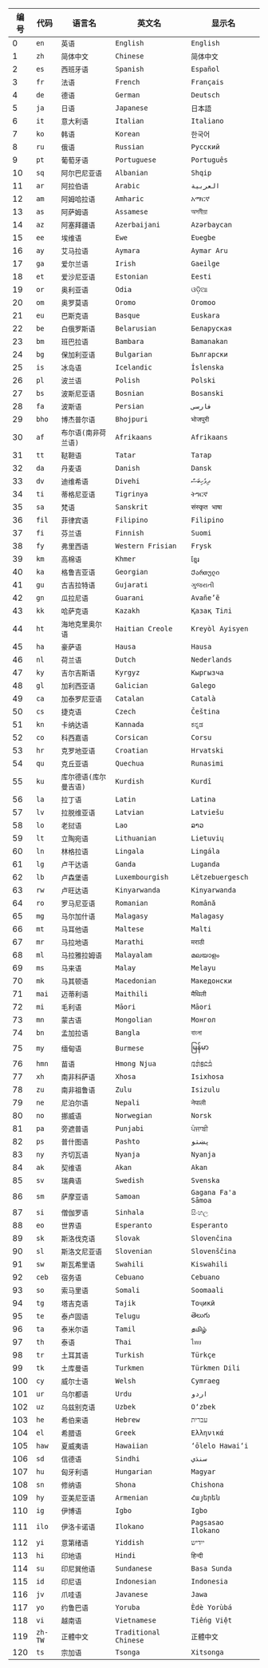[‼️]: ✏️README.mdt


| 编号 | 代码 | 语言名 | 英文名 | 显示名 |
| - | - | - | - | - |
| 0 | `en` | `英语` | `English` | `English` |
| 1 | `zh` | `简体中文` | `Chinese` | `简体中文` |
| 2 | `es` | `西班牙语` | `Spanish` | `Español` |
| 3 | `fr` | `法语` | `French` | `Français` |
| 4 | `de` | `德语` | `German` | `Deutsch` |
| 5 | `ja` | `日语` | `Japanese` | `日本語` |
| 6 | `it` | `意大利语` | `Italian` | `Italiano` |
| 7 | `ko` | `韩语` | `Korean` | `한국어` |
| 8 | `ru` | `俄语` | `Russian` | `Русский` |
| 9 | `pt` | `葡萄牙语` | `Portuguese` | `Português` |
| 10 | `sq` | `阿尔巴尼亚语` | `Albanian` | `Shqip` |
| 11 | `ar` | `阿拉伯语` | `Arabic` | `العربية` |
| 12 | `am` | `阿姆哈拉语` | `Amharic` | `አማርኛ` |
| 13 | `as` | `阿萨姆语` | `Assamese` | `অসমীয়া` |
| 14 | `az` | `阿塞拜疆语` | `Azerbaijani` | `Azərbaycan` |
| 15 | `ee` | `埃维语` | `Ewe` | `Eʋegbe` |
| 16 | `ay` | `艾马拉语` | `Aymara` | `Aymar Aru` |
| 17 | `ga` | `爱尔兰语` | `Irish` | `Gaeilge` |
| 18 | `et` | `爱沙尼亚语` | `Estonian` | `Eesti` |
| 19 | `or` | `奥利亚语` | `Odia` | `ଓଡ଼ିଆ` |
| 20 | `om` | `奥罗莫语` | `Oromo` | `Oromoo` |
| 21 | `eu` | `巴斯克语` | `Basque` | `Euskara` |
| 22 | `be` | `白俄罗斯语` | `Belarusian` | `Беларуская` |
| 23 | `bm` | `班巴拉语` | `Bambara` | `Bamanakan` |
| 24 | `bg` | `保加利亚语` | `Bulgarian` | `Български` |
| 25 | `is` | `冰岛语` | `Icelandic` | `Íslenska` |
| 26 | `pl` | `波兰语` | `Polish` | `Polski` |
| 27 | `bs` | `波斯尼亚语` | `Bosnian` | `Bosanski` |
| 28 | `fa` | `波斯语` | `Persian` | `فارسی` |
| 29 | `bho` | `博杰普尔语` | `Bhojpuri` | `भोजपुरी` |
| 30 | `af` | `布尔语(南非荷兰语)` | `Afrikaans` | `Afrikaans` |
| 31 | `tt` | `鞑靼语` | `Tatar` | `Татар` |
| 32 | `da` | `丹麦语` | `Danish` | `Dansk` |
| 33 | `dv` | `迪维希语` | `Divehi` | `ދިވެހިބަސް` |
| 34 | `ti` | `蒂格尼亚语` | `Tigrinya` | `ትግርኛ` |
| 35 | `sa` | `梵语` | `Sanskrit` | `संस्कृत भाषा` |
| 36 | `fil` | `菲律宾语` | `Filipino` | `Filipino` |
| 37 | `fi` | `芬兰语` | `Finnish` | `Suomi` |
| 38 | `fy` | `弗里西语` | `Western Frisian` | `Frysk` |
| 39 | `km` | `高棉语` | `Khmer` | `ខ្មែរ` |
| 40 | `ka` | `格鲁吉亚语` | `Georgian` | `Ქართული` |
| 41 | `gu` | `古吉拉特语` | `Gujarati` | `ગુજરાતી` |
| 42 | `gn` | `瓜拉尼语` | `Guarani` | `Avañe’ẽ` |
| 43 | `kk` | `哈萨克语` | `Kazakh` | `Қазақ Тілі` |
| 44 | `ht` | `海地克里奥尔语` | `Haitian Creole` | `Kreyòl Ayisyen` |
| 45 | `ha` | `豪萨语` | `Hausa` | `Hausa` |
| 46 | `nl` | `荷兰语` | `Dutch` | `Nederlands` |
| 47 | `ky` | `吉尔吉斯语` | `Kyrgyz` | `Кыргызча` |
| 48 | `gl` | `加利西亚语` | `Galician` | `Galego` |
| 49 | `ca` | `加泰罗尼亚语` | `Catalan` | `Català` |
| 50 | `cs` | `捷克语` | `Czech` | `Čeština` |
| 51 | `kn` | `卡纳达语` | `Kannada` | `ಕನ್ನಡ` |
| 52 | `co` | `科西嘉语` | `Corsican` | `Corsu` |
| 53 | `hr` | `克罗地亚语` | `Croatian` | `Hrvatski` |
| 54 | `qu` | `克丘亚语` | `Quechua` | `Runasimi` |
| 55 | `ku` | `库尔德语(库尔曼吉语)` | `Kurdish` | `Kurdî` |
| 56 | `la` | `拉丁语` | `Latin` | `Latina` |
| 57 | `lv` | `拉脱维亚语` | `Latvian` | `Latviešu` |
| 58 | `lo` | `老挝语` | `Lao` | `ລາວ` |
| 59 | `lt` | `立陶宛语` | `Lithuanian` | `Lietuvių` |
| 60 | `ln` | `林格拉语` | `Lingala` | `Lingála` |
| 61 | `lg` | `卢干达语` | `Ganda` | `Luganda` |
| 62 | `lb` | `卢森堡语` | `Luxembourgish` | `Lëtzebuergesch` |
| 63 | `rw` | `卢旺达语` | `Kinyarwanda` | `Kinyarwanda` |
| 64 | `ro` | `罗马尼亚语` | `Romanian` | `Română` |
| 65 | `mg` | `马尔加什语` | `Malagasy` | `Malagasy` |
| 66 | `mt` | `马耳他语` | `Maltese` | `Malti` |
| 67 | `mr` | `马拉地语` | `Marathi` | `मराठी` |
| 68 | `ml` | `马拉雅拉姆语` | `Malayalam` | `മലയാളം` |
| 69 | `ms` | `马来语` | `Malay` | `Melayu` |
| 70 | `mk` | `马其顿语` | `Macedonian` | `Македонски` |
| 71 | `mai` | `迈蒂利语` | `Maithili` | `मैथिली` |
| 72 | `mi` | `毛利语` | `Māori` | `Māori` |
| 73 | `mn` | `蒙古语` | `Mongolian` | `Монгол` |
| 74 | `bn` | `孟加拉语` | `Bangla` | `বাংলা` |
| 75 | `my` | `缅甸语` | `Burmese` | `မြန်မာ` |
| 76 | `hmn` | `苗语` | `Hmong Njua` | `𞄀𞄄𞄰𞄩𞄍𞄜𞄰` |
| 77 | `xh` | `南非科萨语` | `Xhosa` | `Isixhosa` |
| 78 | `zu` | `南非祖鲁语` | `Zulu` | `Isizulu` |
| 79 | `ne` | `尼泊尔语` | `Nepali` | `नेपाली` |
| 80 | `no` | `挪威语` | `Norwegian` | `Norsk` |
| 81 | `pa` | `旁遮普语` | `Punjabi` | `ਪੰਜਾਬੀ` |
| 82 | `ps` | `普什图语` | `Pashto` | `پښتو` |
| 83 | `ny` | `齐切瓦语` | `Nyanja` | `Nyanja` |
| 84 | `ak` | `契维语` | `Akan` | `Akan` |
| 85 | `sv` | `瑞典语` | `Swedish` | `Svenska` |
| 86 | `sm` | `萨摩亚语` | `Samoan` | `Gagana Fa'a Sāmoa` |
| 87 | `si` | `僧伽罗语` | `Sinhala` | `සිංහල` |
| 88 | `eo` | `世界语` | `Esperanto` | `Esperanto` |
| 89 | `sk` | `斯洛伐克语` | `Slovak` | `Slovenčina` |
| 90 | `sl` | `斯洛文尼亚语` | `Slovenian` | `Slovenščina` |
| 91 | `sw` | `斯瓦希里语` | `Swahili` | `Kiswahili` |
| 92 | `ceb` | `宿务语` | `Cebuano` | `Cebuano` |
| 93 | `so` | `索马里语` | `Somali` | `Soomaali` |
| 94 | `tg` | `塔吉克语` | `Tajik` | `Тоҷикӣ` |
| 95 | `te` | `泰卢固语` | `Telugu` | `తెలుగు` |
| 96 | `ta` | `泰米尔语` | `Tamil` | `தமிழ்` |
| 97 | `th` | `泰语` | `Thai` | `ไทย` |
| 98 | `tr` | `土耳其语` | `Turkish` | `Türkçe` |
| 99 | `tk` | `土库曼语` | `Turkmen` | `Türkmen Dili` |
| 100 | `cy` | `威尔士语` | `Welsh` | `Cymraeg` |
| 101 | `ur` | `乌尔都语` | `Urdu` | `اردو` |
| 102 | `uz` | `乌兹别克语` | `Uzbek` | `O‘zbek` |
| 103 | `he` | `希伯来语` | `Hebrew` | `עברית` |
| 104 | `el` | `希腊语` | `Greek` | `Ελληνικά` |
| 105 | `haw` | `夏威夷语` | `Hawaiian` | `ʻōlelo Hawaiʻi` |
| 106 | `sd` | `信德语` | `Sindhi` | `سنڌي` |
| 107 | `hu` | `匈牙利语` | `Hungarian` | `Magyar` |
| 108 | `sn` | `修纳语` | `Shona` | `Chishona` |
| 109 | `hy` | `亚美尼亚语` | `Armenian` | `Հայերեն` |
| 110 | `ig` | `伊博语` | `Igbo` | `Igbo` |
| 111 | `ilo` | `伊洛卡诺语` | `Ilokano` | `Pagsasao Ilokano` |
| 112 | `yi` | `意第绪语` | `Yiddish` | `ייִדיש` |
| 113 | `hi` | `印地语` | `Hindi` | `हिन्दी` |
| 114 | `su` | `印尼巽他语` | `Sundanese` | `Basa Sunda` |
| 115 | `id` | `印尼语` | `Indonesian` | `Indonesia` |
| 116 | `jv` | `爪哇语` | `Javanese` | `Jawa` |
| 117 | `yo` | `约鲁巴语` | `Yoruba` | `Èdè Yorùbá` |
| 118 | `vi` | `越南语` | `Vietnamese` | `Tiếng Việt` |
| 119 | `zh-TW` | `正體中文` | `Traditional Chinese` | `正體中文` |
| 120 | `ts` | `宗加语` | `Tsonga` | `Xitsonga` |
